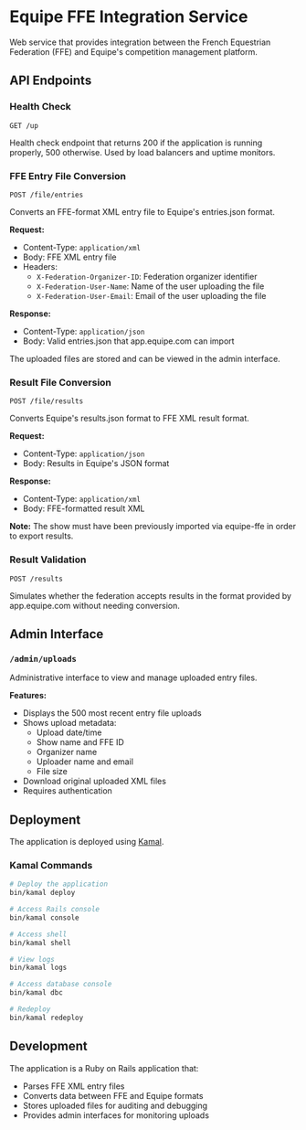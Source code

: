 # Equipe FFE Integration Service

Web service that provides integration between the French Equestrian Federation (FFE) and Equipe's competition management platform.

## API Endpoints

### Health Check

`GET /up`

Health check endpoint that returns 200 if the application is running properly, 500 otherwise. Used by load balancers and uptime monitors.

### FFE Entry File Conversion

`POST /file/entries`

Converts an FFE-format XML entry file to Equipe's entries.json format.

**Request:**

- Content-Type: `application/xml`
- Body: FFE XML entry file
- Headers:
  - `X-Federation-Organizer-ID`: Federation organizer identifier
  - `X-Federation-User-Name`: Name of the user uploading the file
  - `X-Federation-User-Email`: Email of the user uploading the file

**Response:**

- Content-Type: `application/json`
- Body: Valid entries.json that app.equipe.com can import

The uploaded files are stored and can be viewed in the admin interface.

### Result File Conversion

`POST /file/results`

Converts Equipe's results.json format to FFE XML result format.

**Request:**

- Content-Type: `application/json`
- Body: Results in Equipe's JSON format

**Response:**

- Content-Type: `application/xml`
- Body: FFE-formatted result XML

**Note:** The show must have been previously imported via equipe-ffe in order to export results.

### Result Validation

`POST /results`

Simulates whether the federation accepts results in the format provided by app.equipe.com without needing conversion.

## Admin Interface

### `/admin/uploads`

Administrative interface to view and manage uploaded entry files.

**Features:**

- Displays the 500 most recent entry file uploads
- Shows upload metadata:
  - Upload date/time
  - Show name and FFE ID
  - Organizer name
  - Uploader name and email
  - File size
- Download original uploaded XML files
- Requires authentication

## Deployment

The application is deployed using [Kamal](https://kamal-deploy.org/).

### Kamal Commands

```bash
# Deploy the application
bin/kamal deploy

# Access Rails console
bin/kamal console

# Access shell
bin/kamal shell

# View logs
bin/kamal logs

# Access database console
bin/kamal dbc

# Redeploy
bin/kamal redeploy
```

## Development

The application is a Ruby on Rails application that:

- Parses FFE XML entry files
- Converts data between FFE and Equipe formats
- Stores uploaded files for auditing and debugging
- Provides admin interfaces for monitoring uploads
